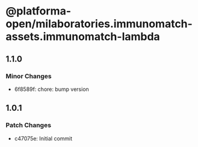 # @platforma-open/milaboratories.immunomatch-assets.immunomatch-lambda

## 1.1.0

### Minor Changes

- 6f8589f: chore: bump version

## 1.0.1

### Patch Changes

- c47075e: Initial commit
